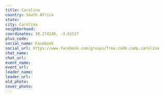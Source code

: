 ```yaml
---
title: Carolina
country: South Africa
state: 
city: Carolina
neighborhood: 
coordinates: 38.274248, -3.61527
plus_code:
social_name: Facebook
social_url: https://www.facebook.com/groups/free.code.camp.carolina
chat_name:
chat_url:
event_name:
event_url:
leader_name:
leader_url:
old_photo: 
cover_photo:
---
```

